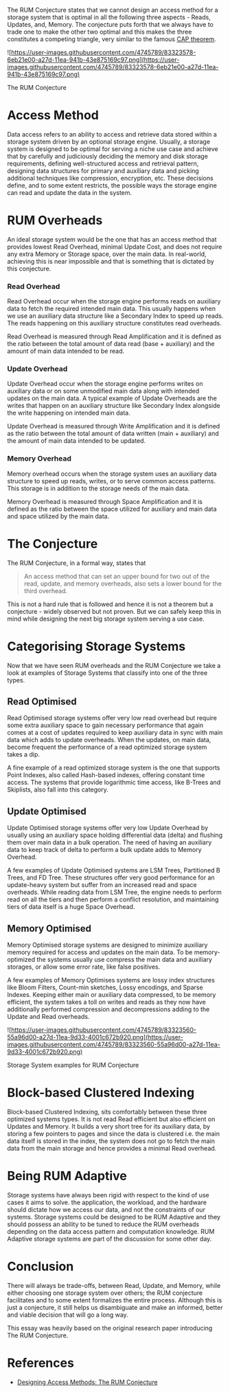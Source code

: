 The RUM Conjecture states that we cannot design an access method for a storage system that is optimal in all the following three aspects - Reads, Updates, and, Memory. The conjecture puts forth that we always have to trade one to make the other two optimal and this makes the three constitutes a competing triangle, very similar to the famous [CAP theorem](https://en.wikipedia.org/wiki/CAP_theorem).

![https://user-images.githubusercontent.com/4745789/83323578-6eb21e00-a27d-11ea-941b-43e875169c97.png](https://user-images.githubusercontent.com/4745789/83323578-6eb21e00-a27d-11ea-941b-43e875169c97.png)

The RUM Conjecture

# Access Method

Data access refers to an ability to access and retrieve data stored within a storage system driven by an optional storage engine. Usually, a storage system is designed to be optimal for serving a niche use case and achieve that by carefully and judiciously deciding the memory and disk storage requirements, defining well-structured access and retrieval pattern, designing data structures for primary and auxiliary data and picking additional techniques like compression, encryption, etc. These decisions define, and to some extent restricts, the possible ways the storage engine can read and update the data in the system.

# RUM Overheads

An ideal storage system would be the one that has an access method that provides lowest Read Overhead, minimal Update Cost, and does not require any extra Memory or Storage space, over the main data. In real-world, achieving this is near impossible and that is something that is dictated by this conjecture.

### Read Overhead

Read Overhead occur when the storage engine performs reads on auxiliary data to fetch the required intended main data. This usually happens when we use an auxiliary data structure like a Secondary Index to speed up reads. The reads happening on this auxiliary structure constitutes read overheads.

Read Overhead is measured through Read Amplification and it is defined as the ratio between the total amount of data read (base + auxiliary) and the amount of main data intended to be read.

### Update Overhead

Update Overhead occur when the storage engine performs writes on auxiliary data or on some unmodified main data along with intended updates on the main data. A typical example of Update Overheads are the writes that happen on an auxiliary structure like Secondary Index alongside the write happening on intended main data. 

Update Overhead is measured through Write Amplification and it is defined as the ratio between the total amount of data written (main + auxiliary) and the amount of main data intended to be updated.

### Memory Overhead

Memory overhead occurs when the storage system uses an auxiliary data structure to speed up reads, writes, or to serve common access patterns. This storage is in addition to the storage needs of the main data.

Memory Overhead is measured through Space Amplification and it is defined as the ratio between the space utilized for auxiliary and main data and space utilized by the main data. 

# The Conjecture

The RUM Conjecture, in a formal way, states that

> An access method that can set an upper bound for two out of the read, update, and memory overheads, also sets a lower bound for the third overhead.

This is not a hard rule that is followed and hence it is not a theorem but a conjecture - widely observed but not proven. But we can safely keep this in mind while designing the next big storage system serving a use case.

# Categorising Storage Systems

Now that we have seen RUM overheads and the RUM Conjecture we take a look at examples of Storage Systems that classify into one of the three types.

## Read Optimised

Read Optimised storage systems offer very low read overhead but require some extra auxiliary space to gain necessary performance that again comes at a cost of updates required to keep auxiliary data in sync with main data which adds to update overheads. When the updates, on main data, become frequent the performance of a read optimized storage system takes a dip.

A fine example of a read optimized storage system is the one that supports Point Indexes, also called Hash-based indexes, offering constant time access. The systems that provide logarithmic time access, like B-Trees and Skiplists, also fall into this category.

## Update Optimised

Update Optimised storage systems offer very low Update Overhead by usually using an auxiliary space holding differential data (delta) and flushing them over main data in a bulk operation. The need of having an auxiliary data to keep track of delta to perform a bulk update adds to Memory Overhead.

A few examples of Update Optimised systems are LSM Trees, Partitioned B Trees, and FD Tree. These structures offer very good performance for an update-heavy system but suffer from an increased read and space overheads. While reading data from LSM Tree, the engine needs to perform read on all the tiers and then perform a conflict resolution, and maintaining tiers of data itself is a huge Space Overhead.

## Memory Optimised

Memory Optimised storage systems are designed to minimize auxiliary memory required for access and updates on the main data. To be memory-optimized the systems usually use compress the main data and auxiliary storages, or allow some error rate, like false positives.

A few examples of Memory Optimises systems are lossy index structures like Bloom Filters, Count-min sketches, Lossy encodings, and Sparse Indexes. Keeping either main or auxiliary data compressed, to be memory efficient, the system takes a toll on writes and reads as they now have additionally performed compression and decompressions adding to the Update and Read overheads.

![https://user-images.githubusercontent.com/4745789/83323560-55a96d00-a27d-11ea-9d33-4001c672b920.png](https://user-images.githubusercontent.com/4745789/83323560-55a96d00-a27d-11ea-9d33-4001c672b920.png)

Storage System examples for RUM Conjecture

# Block-based Clustered Indexing

Block-based Clustered Indexing, sits comfortably between these three optimized systems types. It is not read Read efficient but also efficient on Updates and Memory. It builds a very short tree for its auxiliary data, by storing a few pointers to pages and since the data is clustered i.e. the main data itself is stored in the index,  the system does not go to fetch the main data from the main storage and hence provides a minimal Read overhead.

# Being RUM Adaptive

Storage systems have always been rigid with respect to the kind of use cases it aims to solve. the application, the workload, and the hardware should dictate how we access our data, and not the constraints of our systems. Storage systems could be designed to be RUM Adaptive and they should possess an ability to be tuned to reduce the RUM overheads depending on the data access pattern and computation knowledge. RUM Adaptive storage systems are part of the discussion for some other day.

# Conclusion

There will always be trade-offs, between Read, Update, and Memory, while either choosing one storage system over others; the RUM conjecture facilitates and to some extent formalizes the entire process. Although this is just a conjecture, it still helps us disambiguate and make an informed, better and viable decision that will go a long way.

This essay was heavily based on the original research paper introducing The RUM Conjecture.

# References

- [Designing Access Methods: The RUM Conjecture](https://stratos.seas.harvard.edu/files/stratos/files/rum.pdf)
